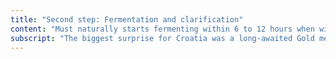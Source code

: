 ```yaml
---
title: "Second step: Fermentation and clarification"
content: "Must naturally starts fermenting within 6 to 12 hours when wild yeast is added to it. Many winemakers add cultured yeast to the must to predict the final outcome and ensure consistency. Afterwards wine is filtered to remove unwanted substances."
subscript: "The biggest surprise for Croatia was a long-awaited Gold medal for Plavac Mali. Also, the only Gold that went outside the grape shaped, Istrian peninsula."
---
```

